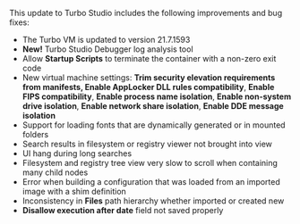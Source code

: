 This update to Turbo Studio includes the following improvements and bug fixes:

- The Turbo VM is updated to version 21.7.1593
- **New!** Turbo Studio Debugger log analysis tool
- Allow **Startup Scripts** to terminate the container with a non-zero exit code
- New virtual machine settings: **Trim security elevation requirements from manifests, Enable AppLocker DLL rules compatibility**, **Enable FIPS compatibility**, **Enable process name isolation**, **Enable non-system drive isolation**, **Enable network share isolation**, **Enable DDE message isolation**
- Support for loading fonts that are dynamically generated or in mounted folders
- Search results in filesystem or registry viewer not brought into view
- UI hang during long searches
- Filesystem and registry tree view very slow to scroll when containing many child nodes
- Error when building a configuration that was loaded from an imported image with a shim definition
- Inconsistency in **Files** path hierarchy whether imported or created new
- **Disallow execution after date** field not saved properly



